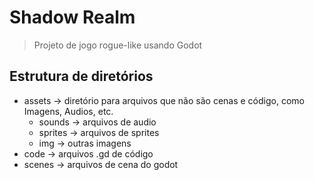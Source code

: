 # Shadow Realm
> Projeto de jogo rogue-like usando Godot

## Estrutura de diretórios
* assets -> diretório para arquivos que não são cenas e código, como Imagens, Audios, etc.
    * sounds -> arquivos de audio
    * sprites -> arquivos de sprites
    * img -> outras imagens
* code -> arquivos .gd de código
* scenes -> arquivos de cena do godot